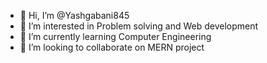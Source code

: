 - 👋 Hi, I’m @Yashgabani845
- 👀 I’m interested in Problem solving and Web development
- 🌱 I’m currently learning Computer Engineering
- 💞️ I’m looking to collaborate on MERN project


<!---
Yashgabani845/Yashgabani845 is a ✨ special ✨ repository because its `README.md` (this file) appears on your GitHub profile.
You can click the Preview link to take a look at your changes.
--->
